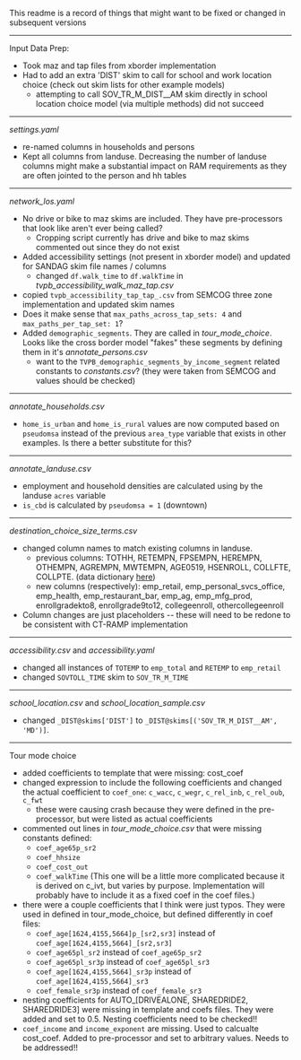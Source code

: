 This readme is a record of things that might want to be fixed or changed in subsequent versions


---
Input Data Prep:

* Took maz and tap files from xborder implementation
* Had to add an extra 'DIST' skim to call for school and work location choice (check out skim lists for other example models)
  - attempting to call SOV_TR_M_DIST__AM skim directly in school location choice model (via multiple methods) did not succeed
---
_settings.yaml_

* re-named columns in households and persons
* Kept all columns from landuse.  Decreasing the number of landuse columns might make a substantial impact on RAM requirements as they are often jointed to the person and hh tables

---
_network_los.yaml_

* No drive or bike to maz skims are included.  They have pre-processors that look like aren't ever being called?
  - Cropping script currently has drive and bike to maz skims commented out since they do not exist
* Added accessibility settings (not present in xborder model) and updated for SANDAG skim file names / columns
  - changed `df.walk_time` to `df.walkTime` in _tvpb_accessibility_walk_maz_tap.csv_
* copied `tvpb_accessibility_tap_tap_.csv` from SEMCOG three zone implementation and updated skim names
* Does it make sense that `max_paths_across_tap_sets: 4` and `max_paths_per_tap_set: 1`?
* Added `demographic_segments`.  They are called in _tour_mode_choice_.  Looks like the cross border model "fakes" these segments by defining them in it's _annotate_persons.csv_
  - want to the `TVPB_demographic_segments_by_income_segment` related constants to _constants.csv_? (they were taken from SEMCOG and values should be checked)

---

_annotate_households.csv_

* `home_is_urban` and `home_is_rural` values are now computed based on `pseudomsa` instead of the previous `area_type` variable that exists in other examples.  Is there a better substitute for this?

---
_annotate_landuse.csv_

* employment and household densities are calculated using by the landuse `acres` variable
* `is_cbd` is calculated by `pseudomsa = 1` (downtown)

---
_destination_choice_size_terms.csv_

* changed column names to match existing columns in landuse.
  * previous columns: TOTHH, RETEMPN, FPSEMPN, HEREMPN, OTHEMPN, AGREMPN, MWTEMPN, AGE0519, HSENROLL, COLLFTE, COLLPTE.  (data dictionary [here](https://github.com/BayAreaMetro/modeling-website/wiki/TazData#:~:text=%C2%A0-,RETEMPN,%C2%A0,-PRKCST))
  * new columns (respectively): emp_retail, emp_personal_svcs_office, emp_health, emp_restaurant_bar, emp_ag, emp_mfg_prod, enrollgradekto8, enrollgrade9to12, collegeenroll, othercollegeenroll
* Column changes are just placeholders -- these will need to be redone to be consistent with CT-RAMP implementation

---
_accessibility.csv_ and _accessibility.yaml_

* changed all instances of `TOTEMP` to `emp_total` and `RETEMP` to `emp_retail`
* changed `SOVTOLL_TIME` skim to `SOV_TR_M_TIME`

---
_school_location.csv_ and _school_location_sample.csv_

* changed `_DIST@skims['DIST']` to `_DIST@skims[('SOV_TR_M_DIST__AM', 'MD')]`.

---
Tour mode choice
* added coefficients to template that were missing: cost_coef
* changed expression to include the following coefficients and changed the actual coefficient to `coef_one`: `c_wacc`, `c_wegr`, `c_rel_inb`, `c_rel_oub`, `c_fwt`
  - these were causing crash because they were defined in the pre-processor, but were listed as actual coefficients
* commented out lines in _tour_mode_choice.csv_ that were missing constants defined:
  - `coef_age65p_sr2`
  - `coef_hhsize`
  - `coef_cost_out`
  - `coef_walkTime` (This one will be a little more complicated because it is derived on c_ivt, but varies by purpose.  Implementation will probably have to include it as a fixed coef in the coef files.)
* there were a couple coefficients that I think were just typos.  They were used in defined in tour_mode_choice, but defined differently in coef files:
  - `coef_age[1624,4155,5664]p_[sr2,sr3]` instead of `coef_age[1624,4155,5664]_[sr2,sr3]`
  - `coef_age65pl_sr2` instead of `coef_age65p_sr2`
  - `coef_age65pl_sr3p` instead of `coef_age65pl_sr3`
  - `coef_age[1624,4155,5664]_sr3p` instead of `coef_age[1624,4155,5664]_sr3`
  - `coef_female_sr3p` instead of `coef_female_sr3`
* nesting coefficients for AUTO_[DRIVEALONE, SHAREDRIDE2, SHAREDRIDE3] were missing in template and coefs files. They were added and set to 0.5.  Nesting coefficients need to be checked!!
* `coef_income` and `income_exponent` are missing.  Used to calcualte cost_coef.  Added to pre-processor and set to arbitrary values.  Needs to be addressed!!
